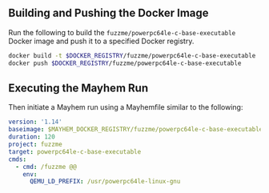 ## Building and Pushing the Docker Image

Run the following to build the `fuzzme/powerpc64le-c-base-executable` Docker image and push it to a specified Docker registry.

```sh
docker build -t $DOCKER_REGISTRY/fuzzme/powerpc64le-c-base-executable .
docker push $DOCKER_REGISTRY/fuzzme/powerpc64le-c-base-executable
```

## Executing the Mayhem Run

Then initiate a Mayhem run using a Mayhemfile similar to the following:

```yaml
version: '1.14'
baseimage: $MAYHEM_DOCKER_REGISTRY/fuzzme/powerpc64le-c-base-executable:latest
duration: 120
project: fuzzme
target: powerpc64le-c-base-executable
cmds:
  - cmd: /fuzzme @@
    env:
      QEMU_LD_PREFIX: /usr/powerpc64le-linux-gnu
```
